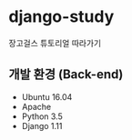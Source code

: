 # django-study
장고걸스 튜토리얼 따라가기

## 개발 환경 (Back-end)
- Ubuntu 16.04
- Apache
- Python 3.5
- Django 1.11
